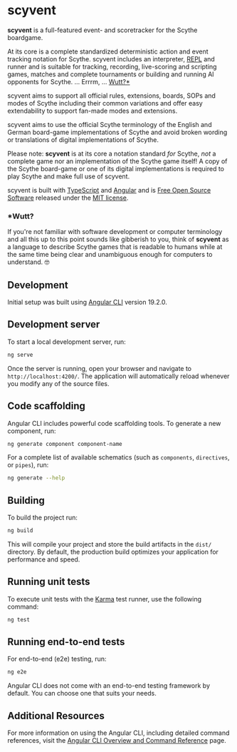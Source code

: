 # scyvent
**scyvent** is a full-featured event- and scoretracker for the Scythe boardgame.

At its core is a complete standardized deterministic action and event tracking notation for Scythe.
scyvent includes an interpreter, [REPL](https://en.wikipedia.org/wiki/Read%E2%80%93eval%E2%80%93print_loop) 
and runner and is suitable for tracking, recording, live-scoring and scripting games, matches and
complete tournaments or building and running AI opponents for Scythe.
... Errrm, ... [Wutt?*](#Wutt?)

scyvent aims to support all official rules, extensions, boards, SOPs and modes of Scythe including their
common variations and offer easy extendability to support fan-made modes and extensions.

scyvent aims to use the official Scythe terminology of the English and German board-game implementations of 
Scythe and avoid broken wording or translations of digital implementations of Scythe.

Please note: **scyvent** is at its core a notation standard _for_ Scythe, _not_ a complete game nor an
implementation of the Scythe game itself! A copy of the Scythe board-game or one of its digital implementations
is required to play Scythe and make full use of scyvent.

scyvent is built with [TypeScript](https://www.typescriptlang.org) and [Angular](https://www.angular.dev) and 
is [Free Open Source Software](https://en.wikipedia.org/wiki/Free_and_open-source_software) released under 
the [MIT license](https://en.wikipedia.org/wiki/MIT_License).

### *Wutt?
If you're not familiar with software development or computer terminology and all this up to this point
sounds like gibberish to you, think of **scyvent** as a language to describe Scythe games that is readable
to humans while at the same time being clear and unambiguous enough for computers to understand. 🤓

## Development

Initial setup was built using [Angular CLI](https://github.com/angular/angular-cli) version 19.2.0.

## Development server

To start a local development server, run:

```bash
ng serve
```

Once the server is running, open your browser and navigate to `http://localhost:4200/`. The application will automatically reload whenever you modify any of the source files.

## Code scaffolding

Angular CLI includes powerful code scaffolding tools. To generate a new component, run:

```bash
ng generate component component-name
```

For a complete list of available schematics (such as `components`, `directives`, or `pipes`), run:

```bash
ng generate --help
```

## Building

To build the project run:

```bash
ng build
```

This will compile your project and store the build artifacts in the `dist/` directory. By default, the production build optimizes your application for performance and speed.

## Running unit tests

To execute unit tests with the [Karma](https://karma-runner.github.io) test runner, use the following command:

```bash
ng test
```

## Running end-to-end tests

For end-to-end (e2e) testing, run:

```bash
ng e2e
```

Angular CLI does not come with an end-to-end testing framework by default. You can choose one that suits your needs.

## Additional Resources

For more information on using the Angular CLI, including detailed command references, visit the [Angular CLI Overview and Command Reference](https://angular.dev/tools/cli) page.
